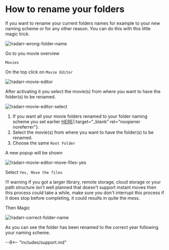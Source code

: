 # How to rename your folders

If you want to rename your current folders names for example to your new naming scheme or for any other reason. You can do this with this little magic trick.

![!radarr-wrong-folder-name](images/radarr-wrong-folder-name.png)

Go to you movie overview

`Movies`

On the top click on `Movie Editor`

![!radarr-movie-editor](images/radarr-movie-editor.png)

After activating it you select the movie(s) from where you want to have the folder(s) to be renamed.

![!radarr-movie-editor-select](images/radarr-movie-editor-select.png)

1. If you want all your movie folders renamed to your folder naming scheme you set earlier [HERE](/Radarr/Radarr-recommended-naming-scheme){:target="_blank" rel="noopener noreferrer"}.
1. Select the movie(s) from where you want to have the folder(s) to be renamed.
1. Choose the same `Root Folder`

A new popup will be shown

![!radarr-movie-editor-move-files-yes](images/radarr-movie-editor-move-files-yes.png)

Select `Yes, Move the files`

!!! warning
    If you got a larger library, remote storage, cloud storage or your path structure isn't well planned that doesn't support instant moves then this process could take a while, make sure you don't interrupt this process if it does stop before completing, it could results in quite the mess.

Then Magic

![!radarr-correct-folder-name](images/radarr-correct-folder-name.png)

As you can see the folder has been renamed to the correct year following your naming scheme.

--8<-- "includes/support.md"
